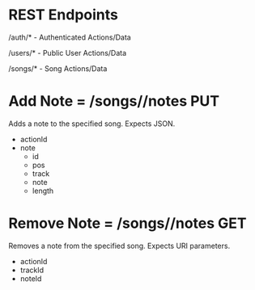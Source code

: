 REST Endpoints
========
/auth/* - Authenticated Actions/Data

/users/* - Public User Actions/Data

/songs/* - Song Actions/Data


Add Note = /songs/<songid>/notes PUT
=======
Adds a note to the specified song. Expects JSON.

* actionId
* note
  * id
  * pos
  * track
  * note
  * length

Remove Note = /songs/<songid>/notes GET
======
Removes a note from the specified song. Expects URI parameters.

* actionId
* trackId
* noteId